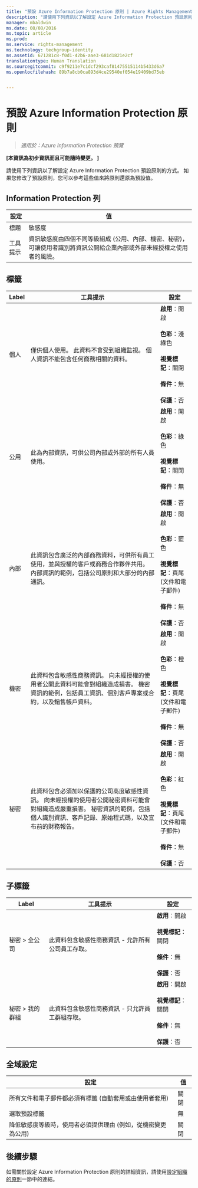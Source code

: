 ```yaml
---
title: "預設 Azure Information Protection 原則 | Azure Rights Management"
description: "請使用下列資訊以了解設定 Azure Information Protection 預設原則的方式。 如果您修改了預設原則，您可以參考這些值來將原則還原為預設值。"
manager: mbaldwin
ms.date: 08/08/2016
ms.topic: article
ms.prod: 
ms.service: rights-management
ms.technology: techgroup-identity
ms.assetid: 671281c8-f0d1-42b6-aae3-681d1821e2cf
translationtype: Human Translation
ms.sourcegitcommit: c9f9211e7c1dcf293caf81475515114b5433d6a7
ms.openlocfilehash: 89b7a8cb0ca893d4ce29540ef054e19409bd75eb


---
```


# 預設 Azure Information Protection 原則

>*適用於：Azure Information Protection 預覽*

**[本資訊為初步資訊而且可能隨時變更。 ]**

請使用下列資訊以了解設定 Azure Information Protection 預設原則的方式。 如果您修改了預設原則，您可以參考這些值來將原則還原為預設值。

## Information Protection 列

|設定|值|
|-------------------------------|---------------------------|
|標題|敏感度|
|工具提示|資訊敏感度由四個不同等級組成 (公用、內部、機密、秘密)，可讓使用者識別將資訊公開給企業內部或外部未經授權之使用者的風險。|

## 標籤

|Label|工具提示|設定|
|-------------------------------|---------------------------|-----------------|
|個人|僅供個人使用。 此資料不會受到組織監視。 個人資訊不能包含任何商務相關的資料。|**啟用**︰開啟 <br /><br />**色彩**：淺綠色<br /><br />**視覺標記**：關閉 <br /><br />**條件**：無<br /><br />**保護**：否|
|公用|此為內部資訊，可供公司內部或外部的所有人員使用。|**啟用**︰開啟 <br /><br />**色彩**：綠色<br /><br />**視覺標記**：關閉<br /><br />**條件**：無<br /><br />**保護**：否|
|內部|此資訊包含廣泛的內部商務資料，可供所有員工使用，並與授權的客戶或商務合作夥伴共用。 內部資訊的範例，包括公司原則和大部分的內部通訊。|**啟用**︰開啟 <br /><br />**色彩**：藍色 <br /><br />**視覺標記**：頁尾 (文件和電子郵件)<br /><br />**條件**：無<br /><br />**保護**：否|
|機密|此資料包含敏感性商務資訊。 向未經授權的使用者公開此資料可能會對組織造成損害。 機密資訊的範例，包括員工資訊、個別客戶專案或合約，以及銷售帳戶資料。|**啟用**︰開啟 <br /><br />**色彩**：橙色<br /><br />**視覺標記**：頁尾 (文件和電子郵件)<br /><br />**條件**：無<br /><br />**保護**：否|
|秘密|此資料包含必須加以保護的公司高度敏感性資訊。 向未經授權的使用者公開秘密資料可能會對組織造成嚴重損害。 秘密資訊的範例，包括個人識別資訊、客戶記錄、原始程式碼，以及宣布前的財務報告。|**啟用**︰開啟 <br /><br />**色彩**：紅色<br /><br />**視覺標記**：頁尾 (文件和電子郵件)<br /><br />**條件**：無<br /><br />**保護**：否|

## 子標籤

|Label|工具提示|設定|
|-------------------------------|---------------------------|-----------------|
|秘密 > 全公司|此資料包含敏感性商務資訊 - 允許所有公司員工存取。|**啟用**︰開啟 <br /><br />**視覺標記**：關閉<br /><br />**條件**：無<br /><br />**保護**：否|
|秘密 > 我的群組|此資料包含敏感性商務資訊 - 只允許員工群組存取。|**啟用**︰開啟 <br /><br />**視覺標記**：關閉<br /><br />**條件**：無<br /><br />**保護**：否|

## 全域設定

|設定|值|
|-------------------------------|---------------------------|
|所有文件和電子郵件都必須有標籤 (自動套用或由使用者套用)|關閉|
|選取預設標籤|無|
|降低敏感度等級時，使用者必須提供理由 (例如，從機密變更為公用)|關閉|


## 後續步驟

如需關於設定 Azure Information Protection 原則的詳細資訊，請使用[設定組織的原則](configure-policy.md#configuring-your-organization-s-policy)一節中的連結。 



<!--HONumber=Aug16_HO4-->


